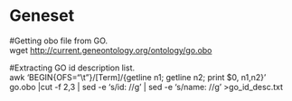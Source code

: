 # Geneset

#Getting obo file from GO. </br>
wget http://current.geneontology.org/ontology/go.obo

#Extracting GO id description list. </br>
awk ‘BEGIN{OFS=“\t”}/\[Term\]/{getline n1; getline n2; print $0, n1,n2}’ go.obo |cut -f 2,3 | sed -e ‘s/id: //g’ | sed -e ‘s/name: //g’ >go_id_desc.txt
